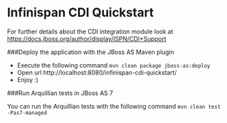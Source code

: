 Infinispan CDI Quickstart
=========================

For further details about the CDI integration module look at https://docs.jboss.org/author/display/ISPN/CDI+Support

###Deploy the application with the JBoss AS Maven plugin

* Execute the following command `mvn clean package jboss-as:deploy`
* Open url http://localhost:8080/infinispan-cdi-quickstart/
* Enjoy :)

###Run Arquillian tests in JBoss AS 7

You can run the Arquillian tests with the following command `mvn clean test -Pas7-managed`